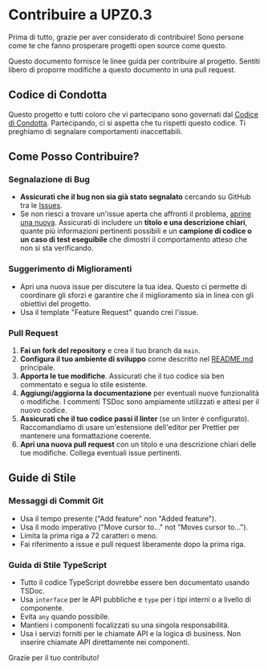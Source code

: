 # Contribuire a UPZ0.3

Prima di tutto, grazie per aver considerato di contribuire! Sono persone come te che fanno prosperare progetti open source come questo.

Questo documento fornisce le linee guida per contribuire al progetto. Sentiti libero di proporre modifiche a questo documento in una pull request.

## Codice di Condotta

Questo progetto e tutti coloro che vi partecipano sono governati dal [Codice di Condotta](CODE_OF_CONDUCT.md). Partecipando, ci si aspetta che tu rispetti questo codice. Ti preghiamo di segnalare comportamenti inaccettabili.

## Come Posso Contribuire?

### Segnalazione di Bug

- **Assicurati che il bug non sia già stato segnalato** cercando su GitHub tra le [Issues](https://github.com/your/repo/issues).
- Se non riesci a trovare un'issue aperta che affronti il problema, [aprine una nuova](https://github.com/your/repo/issues/new). Assicurati di includere un **titolo e una descrizione chiari**, quante più informazioni pertinenti possibili e un **campione di codice o un caso di test eseguibile** che dimostri il comportamento atteso che non si sta verificando.

### Suggerimento di Miglioramenti

- Apri una nuova issue per discutere la tua idea. Questo ci permette di coordinare gli sforzi e garantire che il miglioramento sia in linea con gli obiettivi del progetto.
- Usa il template "Feature Request" quando crei l'issue.

### Pull Request

1.  **Fai un fork del repository** e crea il tuo branch da `main`.
2.  **Configura il tuo ambiente di sviluppo** come descritto nel [README.md](README.md) principale.
3.  **Apporta le tue modifiche**. Assicurati che il tuo codice sia ben commentato e segua lo stile esistente.
4.  **Aggiungi/aggiorna la documentazione** per eventuali nuove funzionalità o modifiche. I commenti TSDoc sono ampiamente utilizzati e attesi per il nuovo codice.
5.  **Assicurati che il tuo codice passi il linter** (se un linter è configurato). Raccomandiamo di usare un'estensione dell'editor per Prettier per mantenere una formattazione coerente.
6.  **Apri una nuova pull request** con un titolo e una descrizione chiari delle tue modifiche. Collega eventuali issue pertinenti.

## Guide di Stile

### Messaggi di Commit Git

- Usa il tempo presente ("Add feature" non "Added feature").
- Usa il modo imperativo ("Move cursor to..." not "Moves cursor to...").
- Limita la prima riga a 72 caratteri o meno.
- Fai riferimento a issue e pull request liberamente dopo la prima riga.

### Guida di Stile TypeScript

- Tutto il codice TypeScript dovrebbe essere ben documentato usando TSDoc.
- Usa `interface` per le API pubbliche e `type` per i tipi interni o a livello di componente.
- Evita `any` quando possibile.
- Mantieni i componenti focalizzati su una singola responsabilità.
- Usa i servizi forniti per le chiamate API e la logica di business. Non inserire chiamate API direttamente nei componenti.

Grazie per il tuo contributo!